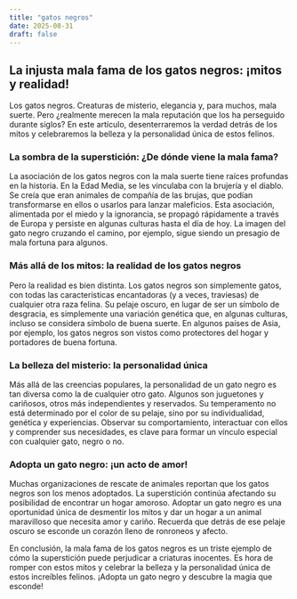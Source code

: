 ```yaml
---
title: "gatos negros"
date: 2025-08-31
draft: false
---
```


## La injusta mala fama de los gatos negros: ¡mitos y realidad!

Los gatos negros.  Creaturas de misterio, elegancia y, para muchos, mala suerte.  Pero ¿realmente merecen la mala reputación que los ha perseguido durante siglos?  En este artículo, desenterraremos la verdad detrás de los mitos y celebraremos la belleza y la personalidad única de estos felinos.

### La sombra de la superstición: ¿De dónde viene la mala fama?

La asociación de los gatos negros con la mala suerte tiene raíces profundas en la historia.  En la Edad Media, se les vinculaba con la brujería y el diablo.  Se creía que eran animales de compañía de las brujas, que podían transformarse en ellos o usarlos para lanzar maleficios.  Esta asociación, alimentada por el miedo y la ignorancia, se propagó rápidamente a través de Europa y persiste en algunas culturas hasta el día de hoy.  La imagen del gato negro cruzando el camino, por ejemplo, sigue siendo un presagio de mala fortuna para algunos.

### Más allá de los mitos: la realidad de los gatos negros

Pero la realidad es bien distinta. Los gatos negros son simplemente gatos, con todas las características encantadoras (y a veces, traviesas) de cualquier otra raza felina. Su pelaje oscuro, en lugar de ser un símbolo de desgracia, es simplemente una variación genética que, en algunas culturas, incluso se considera símbolo de buena suerte.  En algunos países de Asia, por ejemplo, los gatos negros son vistos como protectores del hogar y portadores de buena fortuna.

### La belleza del misterio: la personalidad única

Más allá de las creencias populares, la personalidad de un gato negro es tan diversa como la de cualquier otro gato.  Algunos son juguetones y cariñosos, otros más independientes y reservados.  Su temperamento no está determinado por el color de su pelaje, sino por su individualidad, genética y experiencias.  Observar su comportamiento, interactuar con ellos y comprender sus necesidades, es clave para formar un vínculo especial con cualquier gato, negro o no.

### Adopta un gato negro: ¡un acto de amor!

Muchas organizaciones de rescate de animales reportan que los gatos negros son los menos adoptados.  La superstición continúa afectando su posibilidad de encontrar un hogar amoroso.  Adoptar un gato negro es una oportunidad única de desmentir los mitos y dar un hogar a un animal maravilloso que necesita amor y cariño.  Recuerda que detrás de ese pelaje oscuro se esconde un corazón lleno de ronroneos y afecto.


En conclusión, la mala fama de los gatos negros es un triste ejemplo de cómo la superstición puede perjudicar a criaturas inocentes.  Es hora de romper con estos mitos y celebrar la belleza y la personalidad única de estos increíbles felinos. ¡Adopta un gato negro y descubre la magia que esconde!
